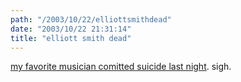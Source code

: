 ```yaml
---
path: "/2003/10/22/elliottsmithdead" 
date: "2003/10/22 21:31:14" 
title: "elliott smith dead" 
---
```

<p><a href="http://www.sweetadeline.net/">my favorite musician comitted suicide last night</a>. sigh.</p>